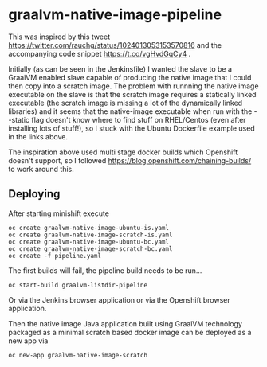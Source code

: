 # graalvm-native-image-pipeline

This was inspired by this tweet https://twitter.com/rauchg/status/1024013053153570816 and the accompanying code snippet https://t.co/vgHvdGqCy4 .

Initially (as can be seen in the Jenkinsfile) I wanted the slave to be a GraalVM enabled slave capable of producing the native image that I could then copy into a scratch image. The problem with runnning the native image executable on the slave is that the scratch image requires a statically linked executable (the scratch image is missing a lot of the dynamically linked libraries) and it seems that the native-image executable when run with the --static flag doesn't know where to find stuff on RHEL/Centos (even after installing lots of stuff!), so I stuck with the Ubuntu Dockerfile example used in the links above.

The inspiration above used multi stage docker builds which Openshift doesn't support, so I followed https://blog.openshift.com/chaining-builds/ to work around this.



## Deploying

After starting minishift execute

    oc create graalvm-native-image-ubuntu-is.yaml
    oc create graalvm-native-image-scratch-is.yaml
    oc create graalvm-native-image-ubuntu-bc.yaml
    oc create graalvm-native-image-scratch-bc.yaml
    oc create -f pipeline.yaml
    
The first builds will fail, the pipeline build needs to be run...

    oc start-build graalvm-listdir-pipeline
    
Or via the Jenkins browser application or via the Openshift browser application.

Then the native image Java application built using GraalVM technology packaged as a minimal scratch based docker image can be deployed as a new app via

    oc new-app graalvm-native-image-scratch
